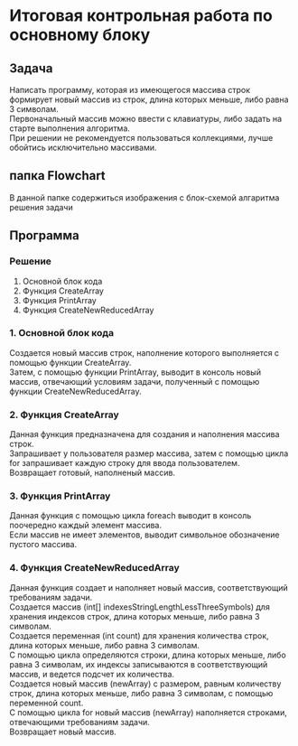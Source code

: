 # Итоговая контрольная работа по основному блоку

## Задача
Написать программу, которая из имеющегося массива строк формирует новый массив из строк, длина которых меньше, либо равна 3 символам.  
Первоначальный массив можно ввести с клавиатуры, либо задать на старте выполнения алгоритма.   
При решении не рекомендуется пользоваться коллекциями, лучше обойтись исключительно массивами.  

## папка Flowchart
В данной папке содержиться изображения с блок-схемой алгаритма решения задачи

## Программа 

### Решение
1. Основной блок кода
2. Функция CreateArray
3. Функция PrintArray
4. Функция CreateNewReducedArray

### 1. Основной блок кода
Создается новый массив строк, наполнение которого выполняется с помощью функции CreateArray.  
Затем, с помощью функции PrintArray, выводит в консоль новый массив, отвечающий условиям задачи, полученный с помощью функции CreateNewReducedArray.

### 2. Функция CreateArray
Данная функция предназначена для создания и наполнения массива строк.  
Запрашивает у пользователя размер массива, затем с помощью цикла for запрашивает каждую строку для ввода пользователем.  
Возвращает готовый, наполненый массив.

### 3. Функция PrintArray
Данная функция с помощью цикла foreach выводит в консоль поочередно каждый элемент массива.  
Если массив не имеет элементов, выводит символьное обозначение пустого массива.

### 4. Функция CreateNewReducedArray
Данная функция создает и наполняет новый массив, соответствующий требованиям задачи.  
Создается массив (int[] indexesStringLengthLessThreeSymbols) для хранения индексов строк, длина которых меньше, либо равна 3 символам.  
Создается переменная (int count) для хранения количества строк, длина которых меньше, либо равна 3 символам.  
С помощью цикла определяются строки, длина которых меньше, либо равна 3 символам, их индексы записываются в соответствующий массив, и ведется подсчет их количества.  
Создается новый массив (newArray) с размером, равным количеству строк, длина которых меньше, либо равна 3 символам, с помощью переменной count.  
С помощью цикла for новый массив (newArray) наполняется строками, отвечающими требованиям задачи.  
Возвращает новый массив.